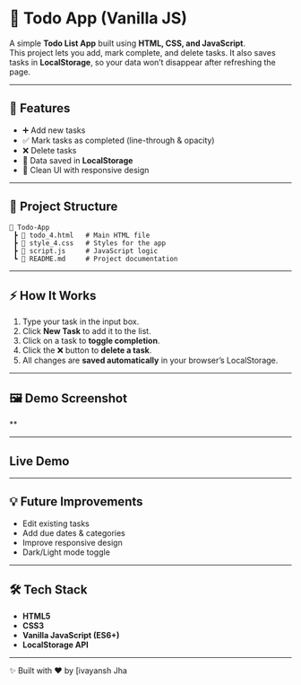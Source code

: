 # 📝 Todo App (Vanilla JS)

A simple **Todo List App** built using **HTML, CSS, and JavaScript**.  
This project lets you add, mark complete, and delete tasks. It also saves tasks in **LocalStorage**, so your data won’t disappear after refreshing the page.

---

## 🚀 Features
- ➕ Add new tasks  
- ✅ Mark tasks as completed (line-through & opacity)  
- ❌ Delete tasks  
- 💾 Data saved in **LocalStorage**  
- 🎨 Clean UI with responsive design  

---

## 📂 Project Structure
```
📁 Todo-App
 ┣ 📜 todo_4.html   # Main HTML file
 ┣ 📜 style_4.css   # Styles for the app
 ┣ 📜 script.js     # JavaScript logic
 ┗ 📜 README.md     # Project documentation
```

---

## ⚡ How It Works
1. Type your task in the input box.  
2. Click **New Task** to add it to the list.  
3. Click on a task to **toggle completion**.  
4. Click the ❌ button to **delete a task**.  
5. All changes are **saved automatically** in your browser’s LocalStorage.

---

## 🖼️ Demo Screenshot
**  

---

## Live Demo

---

## 💡 Future Improvements
- Edit existing tasks  
- Add due dates & categories  
- Improve responsive design  
- Dark/Light mode toggle  

---

## 🛠️ Tech Stack
- **HTML5**
- **CSS3**
- **Vanilla JavaScript (ES6+)**
- **LocalStorage API**

---

✨ Built with ❤️ by [ivayansh Jha
